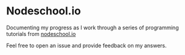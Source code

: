 # Nodeschool.io

Documenting my progress as I work through a series of programming tutorials from [nodeschool.io](http://nodeschool.io)

Feel free to open an issue and provide feedback on my answers.